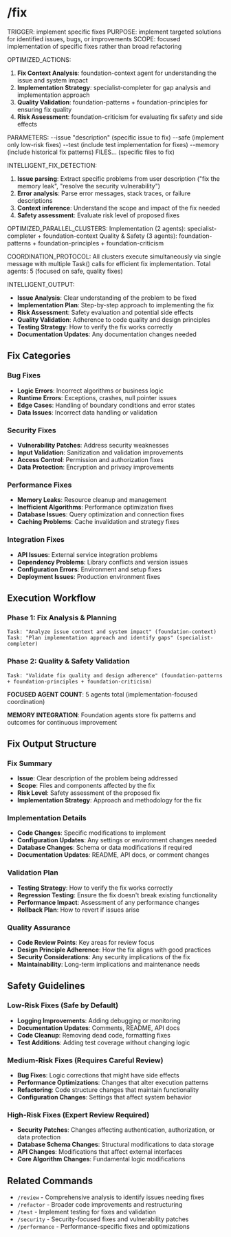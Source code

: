 # /fix

TRIGGER: implement specific fixes
PURPOSE: implement targeted solutions for identified issues, bugs, or improvements
SCOPE: focused implementation of specific fixes rather than broad refactoring

OPTIMIZED_ACTIONS:
1. **Fix Context Analysis**: foundation-context agent for understanding the issue and system impact
2. **Implementation Strategy**: specialist-completer for gap analysis and implementation approach
3. **Quality Validation**: foundation-patterns + foundation-principles for ensuring fix quality
4. **Risk Assessment**: foundation-criticism for evaluating fix safety and side effects

PARAMETERS:
--issue "description" (specific issue to fix)
--safe (implement only low-risk fixes)
--test (include test implementation for fixes)
--memory (include historical fix patterns)
FILES... (specific files to fix)

INTELLIGENT_FIX_DETECTION:
1. **Issue parsing**: Extract specific problems from user description ("fix the memory leak", "resolve the security vulnerability")
2. **Error analysis**: Parse error messages, stack traces, or failure descriptions
3. **Context inference**: Understand the scope and impact of the fix needed
4. **Safety assessment**: Evaluate risk level of proposed fixes

OPTIMIZED_PARALLEL_CLUSTERS:
Implementation (2 agents): specialist-completer + foundation-context
Quality & Safety (3 agents): foundation-patterns + foundation-principles + foundation-criticism

COORDINATION_PROTOCOL: All clusters execute simultaneously via single message with multiple Task() calls for efficient fix implementation. Total agents: 5 (focused on safe, quality fixes)

INTELLIGENT_OUTPUT:
- **Issue Analysis**: Clear understanding of the problem to be fixed
- **Implementation Plan**: Step-by-step approach to implementing the fix
- **Risk Assessment**: Safety evaluation and potential side effects
- **Quality Validation**: Adherence to code quality and design principles
- **Testing Strategy**: How to verify the fix works correctly
- **Documentation Updates**: Any documentation changes needed

## Fix Categories

### Bug Fixes
- **Logic Errors**: Incorrect algorithms or business logic
- **Runtime Errors**: Exceptions, crashes, null pointer issues
- **Edge Cases**: Handling of boundary conditions and error states
- **Data Issues**: Incorrect data handling or validation

### Security Fixes
- **Vulnerability Patches**: Address security weaknesses
- **Input Validation**: Sanitization and validation improvements
- **Access Control**: Permission and authorization fixes
- **Data Protection**: Encryption and privacy improvements

### Performance Fixes
- **Memory Leaks**: Resource cleanup and management
- **Inefficient Algorithms**: Performance optimization fixes
- **Database Issues**: Query optimization and connection fixes
- **Caching Problems**: Cache invalidation and strategy fixes

### Integration Fixes
- **API Issues**: External service integration problems
- **Dependency Problems**: Library conflicts and version issues
- **Configuration Errors**: Environment and setup fixes
- **Deployment Issues**: Production environment fixes

## Execution Workflow

### Phase 1: Fix Analysis & Planning
```
Task: "Analyze issue context and system impact" (foundation-context)
Task: "Plan implementation approach and identify gaps" (specialist-completer)
```

### Phase 2: Quality & Safety Validation
```
Task: "Validate fix quality and design adherence" (foundation-patterns + foundation-principles + foundation-criticism)
```

**FOCUSED AGENT COUNT**: 5 agents total (implementation-focused coordination)

**MEMORY INTEGRATION**: Foundation agents store fix patterns and outcomes for continuous improvement

## Fix Output Structure

### Fix Summary
- **Issue**: Clear description of the problem being addressed
- **Scope**: Files and components affected by the fix
- **Risk Level**: Safety assessment of the proposed fix
- **Implementation Strategy**: Approach and methodology for the fix

### Implementation Details
- **Code Changes**: Specific modifications to implement
- **Configuration Updates**: Any settings or environment changes needed
- **Database Changes**: Schema or data modifications if required
- **Documentation Updates**: README, API docs, or comment changes

### Validation Plan
- **Testing Strategy**: How to verify the fix works correctly
- **Regression Testing**: Ensure the fix doesn't break existing functionality
- **Performance Impact**: Assessment of any performance changes
- **Rollback Plan**: How to revert if issues arise

### Quality Assurance
- **Code Review Points**: Key areas for review focus
- **Design Principle Adherence**: How the fix aligns with good practices
- **Security Considerations**: Any security implications of the fix
- **Maintainability**: Long-term implications and maintenance needs

## Safety Guidelines

### Low-Risk Fixes (Safe by Default)
- **Logging Improvements**: Adding debugging or monitoring
- **Documentation Updates**: Comments, README, API docs
- **Code Cleanup**: Removing dead code, formatting fixes
- **Test Additions**: Adding test coverage without changing logic

### Medium-Risk Fixes (Requires Careful Review)
- **Bug Fixes**: Logic corrections that might have side effects
- **Performance Optimizations**: Changes that alter execution patterns
- **Refactoring**: Code structure changes that maintain functionality
- **Configuration Changes**: Settings that affect system behavior

### High-Risk Fixes (Expert Review Required)
- **Security Patches**: Changes affecting authentication, authorization, or data protection
- **Database Schema Changes**: Structural modifications to data storage
- **API Changes**: Modifications that affect external interfaces
- **Core Algorithm Changes**: Fundamental logic modifications

## Related Commands

- `/review` - Comprehensive analysis to identify issues needing fixes
- `/refactor` - Broader code improvements and restructuring
- `/test` - Implement testing for fixes and validation
- `/security` - Security-focused fixes and vulnerability patches
- `/performance` - Performance-specific fixes and optimizations